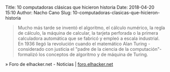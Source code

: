 Title: 10 computadoras clásicas que hicieron historia
Date: 2018-04-20 15:10
Author: Nacho Cano
Slug: 10-computadoras-clasicas-que-hicieron-historia

> Mucho más tarde se inventó el algoritmo, el cálculo numérico, la regla de
> cálculo, la máquina de calcular, la tarjeta perforada o la primera
> calculadora automática que se fabricó y empleó a escala industrial. En 1936
> llegó la revolución cuando el matemático Alan Turing -considerado con
> justicia el "padre de la ciencia de la computación"- formalizó los conceptos
> de algoritmo y de máquina de Turing.

» Foro de elhacker.net - Noticias | [foro.elhacker.net][]

  [foro.elhacker.net]: https://foro.elhacker.net/noticias/10_computadoras_clasicas_que_hicieron_historia-t482814.0.html;msg2160532#msg2160532
    "10 computadoras clásicas que hicieron historia"
